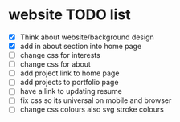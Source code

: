 # website TODO list 
- [x] Think about website/background design
- [x] add in about section into home page
- [ ] change css for interests
- [ ] change css for about 
- [ ] add project link to home page
- [ ] add projects to portfolio page
- [ ] have a link to updating resume
- [ ] fix css so its universal on mobile and browser
- [ ] change css colours also svg stroke colours
